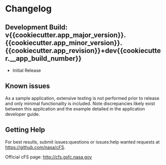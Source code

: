 # Changelog

## Development Build: v{{cookiecutter.app_major_version}}.{{cookiecutter.app_minor_version}}.{{cookiecutter.app_revision}}+dev{{cookiecutter.__app_build_number}}
- Initial Release

## Known issues
As a sample application, extensive testing is not performed prior to release and only minimal functionality is included. Note discrepancies likely exist between this application and the example detailed in the application developer guide.

## Getting Help
For best results, submit issues:questions or issues:help wanted requests at <https://github.com/nasa/cFS>.

Official cFS page: <http://cfs.gsfc.nasa.gov>
